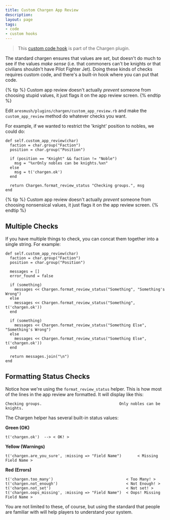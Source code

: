 ```yaml
---
title: Custom Chargen App Review
description: 
layout: page
tags:
- code
- custom hooks
---
```


> This [custom code hook](/tutorials/code/custom-hooks.html) is part of the Chargen plugin.

The standard chargen ensures that values are _set_, but doesn't do much to see if the values _make sense_ (i.e. that commoners can't be knights or that civilians shouldn't have Pilot Fighter Jet).  Doing these kinds of checks requires custom code, and there's a built-in hook where you can put that code.  

{% tip %} 
Custom app review doesn't actually _prevent_ someone from choosing stupid values, it just flags it on the app review screen.
{% endtip %}

Edit `aresmush/plugins/chargen/custom_app_review.rb` and make the `custom_app_review` method do whatever checks you want.

For example, if we wanted to restrict the 'knight' position to nobles, we could do:

    def self.custom_app_review(char)
      faction = char.group("Faction")
      position = char.group("Position")
      
      if (position == "Knight" && faction != "Noble")
        msg = "%xrOnly nobles can be knights.%xn"
      else
        msg = t('chargen.ok')
      end
      
      return Chargen.format_review_status "Checking groups.", msg
    end

{% tip %} 
Custom app review doesn't actually _prevent_ someone from choosing nonsensical values, it just flags it on the app review screen.
{% endtip %}

## Multiple Checks

If you have multiple things to check, you can concat them together into a single string. For example:

    def self.custom_app_review(char)
      faction = char.group("Faction")
      position = char.group("Position")
      
      messages = []
      error_found = false
      
      if (something)
        messages << Chargen.format_review_status("Something", "Something's Wrong")
      else
        messages << Chargen.format_review_status("Something",  t('chargen.ok'))
      end
      
      if (something)
        messages << Chargen.format_review_status("Something Else", "Something's Wrong")
      else
        messages << Chargen.format_review_status("Something Else",  t('chargen.ok'))
      end
      
      return messages.join("\n")      
    end


## Formatting Status Checks

Notice how we're using the `format_review_status` helper.  This is how most of the lines in the app review are formatted.  It will display like this:

    Checking groups.                                  Only nobles can be knights.

The Chargen helper has several built-in status values:

**Green (OK)**

    t('chargen.ok')  --> < OK! >

**Yellow (Warnings)**

    t('chargen.are_you_sure', :missing => "Field Name")       < Missing Field Name >

**Red (Errors)**

    t('chargen.too_many')                                < Too Many! >
    t('chargen.not_enough')                              < Not Enough! >
    t('chargen.not_set')                                 < Not set! >
    t('chargen.oops_missing', :missing => "Field Name")  < Oops! Missing Field Name >

You are not limited to these, of course, but using the standard that people are familiar with will help players to understand your system.